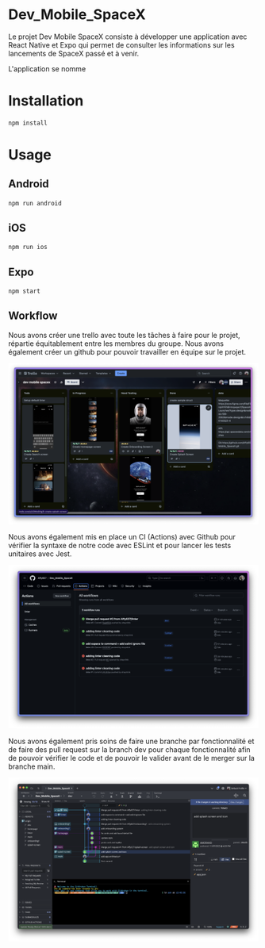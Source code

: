 # Dev_Mobile_SpaceX
Le projet Dev Mobile SpaceX consiste à développer une application avec React Native et Expo qui permet de consulter les informations sur les lancements de SpaceX passé et à venir.

L'application se nomme 

# Installation
```bash
npm install
```


# Usage

## Android
```bash
npm run android
```

## iOS
```bash
npm run ios
```

## Expo
```bash
npm start
```

## Workflow
Nous avons créer une trello avec toute les tâches à faire pour le projet, répartie équitablement entre les membres du groupe. Nous avons également créer un github pour pouvoir travailler en équipe sur le projet.

<img src="https://github.com/Affy657/Dev_Mobile_SpaceX/blob/22c77c7ee8e932027fafb4617381de8c5f65e68a/github_assets/trello.png" />

Nous avons également mis en place un CI (Actions) avec Github pour vérifier la syntaxe de notre code avec ESLint et pour lancer les tests unitaires avec Jest.

<img src="https://github.com/Affy657/Dev_Mobile_SpaceX/blob/22c77c7ee8e932027fafb4617381de8c5f65e68a/github_assets/actions.png" />

Nous avons également pris soins de faire une branche par fonctionnalité et de faire des pull request sur la branch dev pour chaque fonctionnalité afin de pouvoir vérifier le code et de pouvoir le valider avant de le merger sur la branche main.

<img src="https://github.com/Affy657/Dev_Mobile_SpaceX/blob/22c77c7ee8e932027fafb4617381de8c5f65e68a/github_assets/gitkraken.png" />